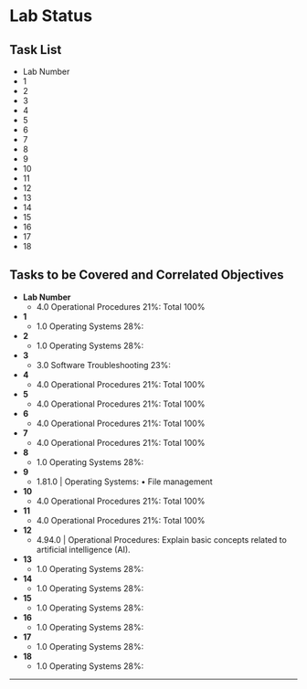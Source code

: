 # Lab Status 

## Task List
- Lab Number
- 1
- 2
- 3
- 4
- 5
- 6
- 7
- 8
- 9
- 10
- 11
- 12
- 13
- 14
- 15
- 16
- 17
- 18

## Tasks to be Covered and Correlated Objectives

- **Lab Number**  
  - 4.0 Operational Procedures     21%: Total      100%
- **1**  
  - 1.0 Operating Systems     28%: 
- **2**  
  - 1.0 Operating Systems     28%: 
- **3**  
  - 3.0 Software Troubleshooting    23%: 
- **4**  
  - 4.0 Operational Procedures     21%: Total      100%
- **5**  
  - 4.0 Operational Procedures     21%: Total      100%
- **6**  
  - 4.0 Operational Procedures     21%: Total      100%
- **7**  
  - 4.0 Operational Procedures     21%: Total      100%
- **8**  
  - 1.0 Operating Systems     28%: 
- **9**  
  - 1.81.0  |  Operating Systems: • File management
- **10**  
  - 4.0 Operational Procedures     21%: Total      100%
- **11**  
  - 4.0 Operational Procedures     21%: Total      100%
- **12**  
  - 4.94.0  |  Operational Procedures: Explain basic concepts related to artificial intelligence (AI).
- **13**  
  - 1.0 Operating Systems     28%: 
- **14**  
  - 1.0 Operating Systems     28%: 
- **15**  
  - 1.0 Operating Systems     28%: 
- **16**  
  - 1.0 Operating Systems     28%: 
- **17**  
  - 1.0 Operating Systems     28%: 
- **18**  
  - 1.0 Operating Systems     28%: 

---
